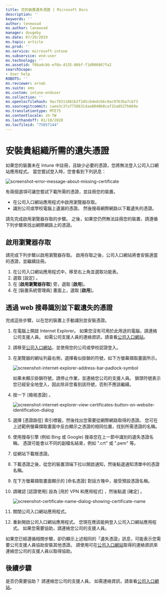 ```yaml
---
title: 您的裝置遺失憑證 | Microsoft Docs
description: ''
keywords: ''
author: lenewsad
ms.author: lanewsad
manager: dougeby
ms.date: 07/29/2019
ms.topic: article
ms.prod: ''
ms.service: microsoft-intune
ms.subservice: end-user
ms.technology: ''
ms.assetid: f0ba4cbb-ef0a-4335-86bf-f1d006867fa2
searchScope:
- User help
ROBOTS: ''
ms.reviewer: arnab
ms.suite: ems
ms.custom: intune-enduser
ms.collection: ''
ms.openlocfilehash: 9ac79311881b2f245cbdedcb6c9ac9763ba7cbf3
ms.sourcegitcommit: caee3c3fa77586314aa8040b0caf32a0527b669e
ms.translationtype: MTE75
ms.contentlocale: zh-TW
ms.lasthandoff: 01/10/2020
ms.locfileid: "75857144"
---
```

# <a name="install-missing-certificate-required-by-your-organization"></a>安裝貴組織所需的遺失憑證  

如果您的裝置未在 Intune 中註冊，且缺少必要的憑證，您將無法登入公司入口網站應用程式。 當您嘗試登入時，您會看到下列訊息：

![screenshot-error-message-about-missing-certificate](./media/andr-cert_install-1-cert_missing.png)

有兩個選項可讓您嘗試下載所需的憑證，並註冊您的裝置。 

- 在公司入口網站應用程式中啟用瀏覽器存取。
- 識別公司或學校電腦上遺漏的憑證。 然後搜尋網際網路以下載遺失的憑證。 

請先完成啟用瀏覽器存取的步驟。 之後，如果您仍然無法註冊您的裝置，請遵循下列步驟來找出網際網路上的憑證。 

## <a name="enable-browser-access"></a>啟用瀏覽器存取
請完成下列步驟以啟用瀏覽器存取。 啟用存取之後，公司入口網站將會安裝適當的憑證，並繼續註冊。    

1. 在公司入口網站應用程式中，移至右上角並選取功能表。  
2. 選取 [設定]  。  
3. 在 [**啟用瀏覽器存取**] 旁，選取 [**啟用**]。  
4. 在 [裝置系統管理員] 畫面上，選取 [**啟用**]。 

## <a name="identify-and-download-the-missing-certificate-through-web-search"></a>透過 web 搜尋識別並下載遺失的憑證
完成這些步驟，以在您的裝置上手動識別並安裝憑證。  

1. 在電腦上開啟 Internet Explorer。 如果您沒有可用於此用途的電腦，請連絡公司支援人員。 如需公司支援人員的連絡資訊，請查看[公司入口網站](https://go.microsoft.com/fwlink/?linkid=2010980)。

2. 請移至[公司入口網站](https://go.microsoft.com/fwlink/?linkid=2010980)，並使用您的公司或學校認證登入。

3. 在瀏覽器的網址列最右側，選擇看似掛鎖的符號，如下方螢幕擷取畫面所示。

    ![screenshot-internet-explorer-address-bar-padlock-symbol](./media/andr-missing-cert-ie-padlock-symbol.png)

    如果未顯示掛鎖符號，請停止作業，並連絡您公司的支援人員。 鎖頭符號表示您已經安全地登入，因此除非您看到該符號，否則不應該繼續。

4. 按一下 [檢視憑證]  。

    ![screenshot-internet-explorer-view-certificates-button-on-website-identification-dialog](./media/andr-missg-cert-ie-view-cert-button.png)

5. 選擇 [憑證路徑]  索引標籤，然後找出您需要從網際網路取得的憑證。 您可在上述範例螢幕擷取畫面中反白顯示之憑證的相同位置，找到所需憑證的名稱。

6. 使用搜尋引擎 (例如 Bing 或 Google) 搜尋您在上一節中識別的遺失憑證名稱。 憑證可能會以不同的副檔名結束，例如 ".crt" 或 ".pem" 等。

7. 從網站下載根憑證。

8. 下載憑證之後，從您的裝置頂端下拉以開啟通知，然後點選通知清單中的憑證名稱。

4. 在下方螢幕擷取畫面顯示的 [命名憑證]  對話方塊中，接受預設憑證名稱。

5. 請確認 [認證使用]  設為 [用於 VPN 和應用程式]  ，然後點選 [確定]  。

    ![screenshot-certificate-name-dialog-showing-certificate-name](./media/andr-missing-cert-cert-name.png)

6. 關閉公司入口網站應用程式。

7. 重新開啟公司入口網站應用程式。 您現在應該能夠登入公司入口網站應用程式。 如果您需要協助，請連絡您公司的支援人員。

如果您已經遵循相關步驟，卻仍顯示上述相同的「遺失憑證」訊息，可能表示您需要公司支援人員協助安裝其他憑證。 請使用可在[公司入口網站](https://go.microsoft.com/fwlink/?linkid=2010980)取得的連絡資訊來連絡您公司的支援人員以取得協助。

## <a name="next-steps"></a>後續步驟  

是否仍需要協助？ 請連絡您公司的支援人員。 如需連絡資訊，請查看[公司入口網站](https://go.microsoft.com/fwlink/?linkid=2010980)。  
